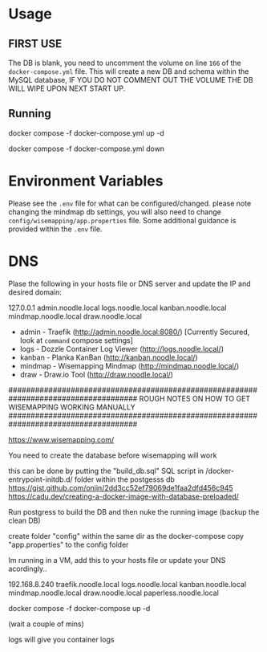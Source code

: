 
# Usage

## FIRST USE
The DB is blank, you need to uncomment the volume on line `166` of the `docker-compose.yml` file.  This will create a new DB and schema within the MySQL database, IF YOU DO NOT COMMENT OUT THE VOLUME THE DB WILL WIPE UPON NEXT START UP.

## Running

docker compose -f docker-compose.yml up -d

docker compose -f docker-compose.yml down


# Environment Variables
Please see the `.env` file for what can be configured/changed.  please note changing 
the mindmap db settings, you will also need to change `config/wisemapping/app.properties` 
file.  Some additional guidance is provided within the `.env` file.

# DNS
Plase the following in your hosts file or DNS server and update the IP and desired domain:

127.0.0.1 admin.noodle.local logs.noodle.local kanban.noodle.local mindmap.noodle.local draw.noodle.local

* admin - Traefik (http://admin.noodle.local:8080/)  [Currently Secured, look at `command` compose settings]
* logs  - Dozzle Container Log Viewer (http://logs.noodle.local/)
* kanban - Planka KanBan (http://kanban.noodle.local/)
* mindmap - Wisemapping Mindmap (http://mindmap.noodle.local/)
* draw - Draw.io Tool (http://draw.noodle.local/)



#####################################################################################
        ROUGH NOTES ON HOW TO GET WISEMAPPING WORKING MANUALLY
#####################################################################################






https://www.wisemapping.com/




You need to create the database before wisemapping will work

this can be done by putting the "build_db.sql" SQL script in /docker-entrypoint-initdb.d/  folder within the postgesss db
https://gist.github.com/onjin/2dd3cc52ef79069de1faa2dfd456c945
https://cadu.dev/creating-a-docker-image-with-database-preloaded/


Run postgress to build the DB and then nuke the running image (backup the clean DB)






create folder "config" within the same dir as the docker-compose
copy "app.properties" to the config folder




Im running in a VM, add this to your hosts file or update your DNS acordingly..

192.168.8.240 traefik.noodle.local logs.noodle.local kanban.noodle.local mindmap.noodle.local  draw.noodle.local paperless.noodle.local




docker compose -f docker-compose up -d


(wait a couple of mins)

logs will give you container logs